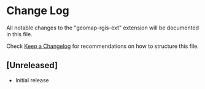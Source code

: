 # Change Log

All notable changes to the "geomap-rgis-ext" extension will be documented in this file.

Check [Keep a Changelog](http://keepachangelog.com/) for recommendations on how to structure this file.

## [Unreleased]

- Initial release